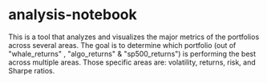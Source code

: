 # analysis-notebook
This is a tool that analyzes and visualizes the major metrics of the portfolios across several areas. The goal is to determine which portfolio (out of "whale_returns" , "algo_returns" &amp; "sp500_returns") is performing the best across multiple areas. Those specific areas are: volatility, returns, risk, and Sharpe ratios.
